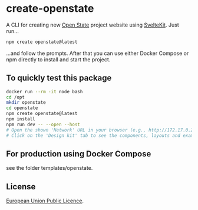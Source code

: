 # create-openstate
A CLI for creating new [Open State](https://openstate.eu) project website using [SvelteKit](https://kit.svelte.dev). Just run...

```bash
npm create openstate@latest
```

...and follow the prompts. After that you can use either Docker Compose or npm directly to install and start the project.

## To quickly test this package
```bash
docker run --rm -it node bash
cd /opt
mkdir openstate
cd openstate
npm create openstate@latest
npm install
npm run dev -- --open --host
# Open the shown 'Network' URL in your browser (e.g., http://172.17.0.2:5173/)
# Click on the 'Design kit' tab to see the components, layouts and examples
```

## For production using Docker Compose
see the folder templates/openstate.

## License
[European Union Public Licence](LICENSE).
